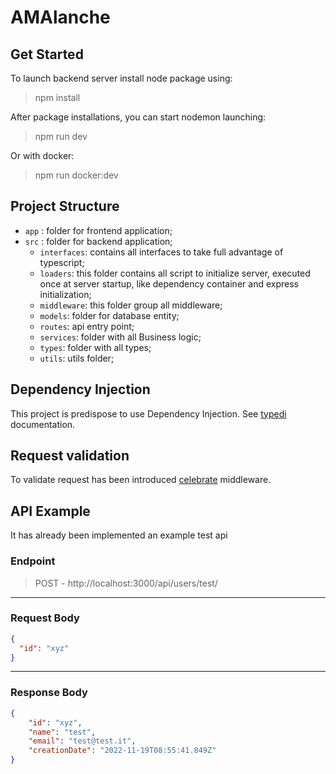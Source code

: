 # AMAlanche

## Get Started

To launch backend server install node package using:

> npm install

After package installations, you can start nodemon launching:

> npm run dev

Or with docker:

> npm run docker:dev

## Project Structure

 - `app` : folder for frontend application;
 - `src` : folder for backend application;
    - `interfaces`: contains all interfaces to take full advantage of typescript;
    - `loaders`: this folder contains all script to initialize server, executed once at server startup, like dependency container and express initialization;
    - `middleware`: this folder group all middleware;
    - `models`: folder for database entity;
    - `routes`: api entry point;
    - `services`: folder with all Business logic;
    - `types`: folder with all types;
    - `utils`: utils folder;

## Dependency Injection
This project is predispose to use Dependency Injection. See [typedi](https://github.com/typestack/typedi) documentation.

## Request validation 

To validate request has been introduced [celebrate](https://github.com/arb/celebrate) middleware.


## API Example

It has already been implemented an example test api

### Endpoint
> POST - http://localhost:3000/api/users/test/

---
### Request Body
``` json
{
  "id": "xyz"
}
```
---
### Response Body
``` json
{
    "id": "xyz",
    "name": "test",
    "email": "test@test.it",
    "creationDate": "2022-11-19T08:55:41.849Z"
}
```
